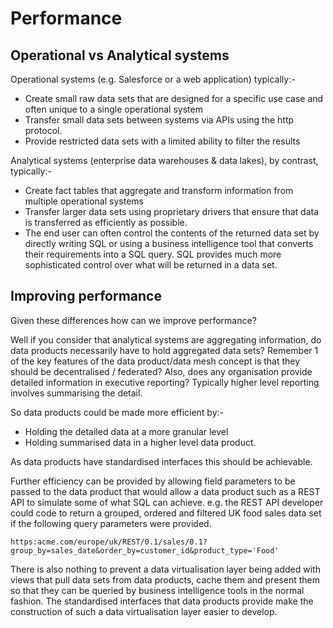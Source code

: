 # Performance

## Operational vs Analytical systems

Operational systems (e.g. Salesforce or a web application) typically:-
* Create small raw data sets that are designed for a specific use case and often unique to a single operational system
* Transfer small data sets between systems via APIs using the http protocol. 
* Provide restricted data sets with a limited ability to filter the results

Analytical systems (enterprise data warehouses & data lakes), by contrast, typically:-
* Create fact tables that aggregate and transform information from multiple operational systems 
* Transfer larger data sets using proprietary drivers that ensure that data is transferred as 
efficiently as possible. 
* The end user can often control the contents of the returned data set by directly 
writing SQL or using a business intelligence tool that converts their requirements into a SQL query. 
SQL provides much more sophisticated control over what will be returned in a data set. 

## Improving performance 

Given these differences how can we improve performance?

Well if you consider that analytical systems are aggregating information, do data products necessarily have to hold aggregated data sets?
Remember 1 of the key features of the data product/data mesh concept is that they should be decentralised / federated?
Also, does any organisation provide detailed information in executive reporting? 
Typically higher level reporting involves summarising the detail. 

So data products could be made more efficient by:- 
* Holding the detailed data at a more granular level
* Holding summarised data in a higher level data product.

As data products have standardised interfaces this should be achievable.

Further efficiency can be provided by allowing field parameters to be passed to the data product that would allow 
a data product such as a REST API to simulate some of what SQL can achieve.
e.g. the REST API developer could code to return a grouped, ordered and filtered UK food sales data set if the following query parameters were provided.

```https:acme.com/europe/uk/REST/0.1/sales/0.1?group_by=sales_date&order_by=customer_id&product_type='Food'```

There is also nothing to prevent a data virtualisation layer being added with views that pull data sets from data products, cache them and 
present them so that they can be queried by business intelligence tools in the normal fashion.
The standardised interfaces that data products provide make the construction of such a data virtualisation layer easier to develop.
